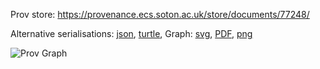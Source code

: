 
Prov store: https://provenance.ecs.soton.ac.uk/store/documents/77248/

Alternative serialisations: [json](https://provenance.ecs.soton.ac.uk/store/documents/77248.json), [turtle](https://provenance.ecs.soton.ac.uk/store/documents/77248.ttl),
Graph: [svg](https://provenance.ecs.soton.ac.uk/store/documents/77248.svg), [PDF](https://provenance.ecs.soton.ac.uk/store/documents/77248.pdf), [png](https://provenance.ecs.soton.ac.uk/store/documents/77248.png)

![Prov Graph](https://provenance.ecs.soton.ac.uk/store/documents/77248.png)

        